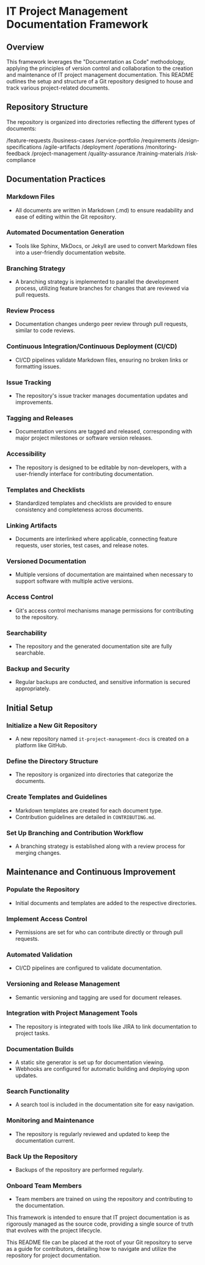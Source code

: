 # IT Project Management Documentation Framework

## Overview

This framework leverages the "Documentation as Code" methodology, applying the principles of version control and collaboration to the creation and maintenance of IT project management documentation. This README outlines the setup and structure of a Git repository designed to house and track various project-related documents.

## Repository Structure

The repository is organized into directories reflecting the different types of documents:

/feature-requests
/business-cases
/service-portfolio
/requirements
/design-specifications
/agile-artifacts
/deployment
/operations
/monitoring-feedback
/project-management
/quality-assurance
/training-materials
/risk-compliance

## Documentation Practices

### Markdown Files

- All documents are written in Markdown (.md) to ensure readability and ease of editing within the Git repository.

### Automated Documentation Generation

- Tools like Sphinx, MkDocs, or Jekyll are used to convert Markdown files into a user-friendly documentation website.

### Branching Strategy

- A branching strategy is implemented to parallel the development process, utilizing feature branches for changes that are reviewed via pull requests.

### Review Process

- Documentation changes undergo peer review through pull requests, similar to code reviews.

### Continuous Integration/Continuous Deployment (CI/CD)

- CI/CD pipelines validate Markdown files, ensuring no broken links or formatting issues.

### Issue Tracking

- The repository's issue tracker manages documentation updates and improvements.

### Tagging and Releases

- Documentation versions are tagged and released, corresponding with major project milestones or software version releases.

### Accessibility

- The repository is designed to be editable by non-developers, with a user-friendly interface for contributing documentation.

### Templates and Checklists

- Standardized templates and checklists are provided to ensure consistency and completeness across documents.

### Linking Artifacts

- Documents are interlinked where applicable, connecting feature requests, user stories, test cases, and release notes.

### Versioned Documentation

- Multiple versions of documentation are maintained when necessary to support software with multiple active versions.

### Access Control

- Git's access control mechanisms manage permissions for contributing to the repository.

### Searchability

- The repository and the generated documentation site are fully searchable.

### Backup and Security

- Regular backups are conducted, and sensitive information is secured appropriately.

## Initial Setup

### Initialize a New Git Repository

- A new repository named `it-project-management-docs` is created on a platform like GitHub.

### Define the Directory Structure

- The repository is organized into directories that categorize the documents.

### Create Templates and Guidelines

- Markdown templates are created for each document type.
- Contribution guidelines are detailed in `CONTRIBUTING.md`.

### Set Up Branching and Contribution Workflow

- A branching strategy is established along with a review process for merging changes.

## Maintenance and Continuous Improvement

### Populate the Repository

- Initial documents and templates are added to the respective directories.

### Implement Access Control

- Permissions are set for who can contribute directly or through pull requests.

### Automated Validation

- CI/CD pipelines are configured to validate documentation.

### Versioning and Release Management

- Semantic versioning and tagging are used for document releases.

### Integration with Project Management Tools

- The repository is integrated with tools like JIRA to link documentation to project tasks.

### Documentation Builds

- A static site generator is set up for documentation viewing.
- Webhooks are configured for automatic building and deploying upon updates.

### Search Functionality

- A search tool is included in the documentation site for easy navigation.

### Monitoring and Maintenance

- The repository is regularly reviewed and updated to keep the documentation current.

### Back Up the Repository

- Backups of the repository are performed regularly.

### Onboard Team Members

- Team members are trained on using the repository and contributing to the documentation.

This framework is intended to ensure that IT project documentation is as rigorously managed as the source code, providing a single source of truth that evolves with the project lifecycle.

This README file can be placed at the root of your Git repository to serve as a guide for contributors, detailing how to navigate and utilize the repository for project documentation.